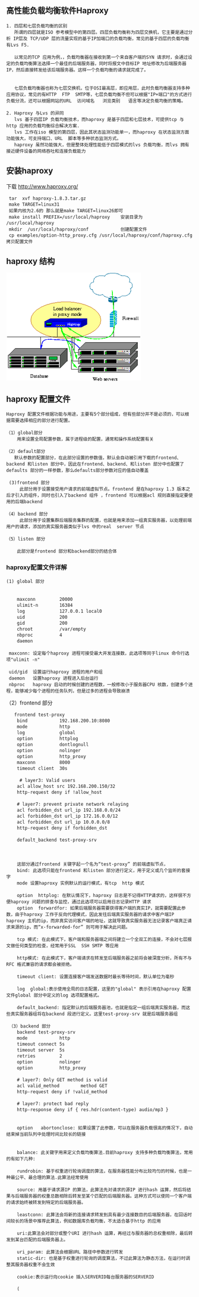 ##  高性能负载均衡软件Haproxy 

    1. 四层和七层负载均衡的区别
       所谓的四层就是ISO 参考模型中的第四层。四层负载均衡称为四层交换机，它主要是通过分析 IP层及 TCP/UDP 层的流量实现的基于IP加端口的负载均衡，常见的基于四层的负载均衡有Lvs F5. 
       
       以常见的TCP 应用为例，，负载均衡器在接收到第一个来自客户端的SYN 请求时，会通过设定的负载均衡算法选择一个最佳的后端服务器，同时将报文中目标IP 地址修改为后端服务器IP，然后直接转发给该后端服务器。这样一个负载均衡的请求就完成了。 
       
       
       七层负载均衡器也称为七层交换机，位于OSI最高层，即应用层，此时负载均衡器支持多种应用协议，常见的有HTTP  FTP  SMTP等，七层负载均衡不但可以根据"IP+端口"的方式进行负载分流，还可以根据网站的URL  访问域名   浏览类别   语言等决定负载均衡的策略。 
       
    2. Haproxy 与Lvs 的异同 
       lvs 基于四层IP 负载均衡技术，而haproxy 是基于四层和七层技术，可提供tcp 与http 应用的负载均衡综合解决方案. 
       lvs 工作在iso 模型的第四层，因此其状态监测功能单一，而haproxy 在状态监测方面功能强大，可支持端口、URL  脚本等多种状态监测方式。
       haproxy 虽然功能强大，但是整体处理性能低于四层模式的lvs 负载均衡，而lvs 拥有接近硬件设备的网络吞吐和连接负载能力
       
       
##  安装haproxy  
   下载  [http://www.haproxy.org/ ]()
      
     tar  xvf haproxy-1.8.3.tar.gz
     make TARGET=linux31  
     如果内核为2.6的 那么就是make TARGET=linux26即可
     make install PREFIX=/usr/local/haproxy    安装目录为  /usr/local/haproxy 
     mkdir  /usr/local/haproxy/conf            创建配置文件
     cp examples/option-http_proxy.cfg /usr/local/haproxy/conf/haproxy.cfg   拷贝配置文件
     
## haproxy 结构 
     
   ![](image/haproxy-pmode.png)
   
          
## haproxy 配置文件 
    
    Haproxy 配置文件根据功能与用途，主要有5个部分组成，但有些部分并不是必须的，可以根据需要选择相应的部分进行配置。
    
    （1）global部分
        用来设置全局配置参数，属于进程级的配置，通常和操作系统配置有关
        
    （2）default部分
       默认参数的配置部分，在此部分设置的参数值，默认会自动被引用下载的frontend、backend 和listen 部分中，因此在frontend、backend、和listen 部分中也配置了defaults 部分的一样参数，那么defaults部分参数对应的值自动覆盖
     
     (3)frontend 部分
         此部分用于设置接受用户请求的前端虚拟节点。frontend 是在haproxy 1.3 版本之后才引入的组件，同时也引入了backend 组件 ，frontend 可以根据acl 规则直接指定要使用的后端backend 
         
    （4）backend 部分
         此部分用于设置集群后端服务集群的配置，也就是用来添加一组真实服务器，以处理前端用户的请求，添加的真实服务器类似于lvs 中的real  server 节点
     
    （5）listen 部分
         
        此部分是frontend 部分和backend部分的结合体
        
### haproxy配置文件详解
    
    (1) global 部分
        
        
        maxconn         20000
        ulimit-n        16384
        log             127.0.0.1 local0
        uid             200
        gid             200
        chroot          /var/empty
        nbproc          4
        daemon           
         
     maxconn: 设定每个haproxy 进程可接受最大并发连接数，此选项等同于linux 命令行选项"ulimit -n"
     
     uid/gid  设置运行haproxy 进程的用户和组 
     daemon   设置haproxy 进程进入后台运行 
     nbproc   haproxy 启动的时候创建的进程数，一般修改小于服务器CPU 核数，创建多个进程，能够减少每个进程的任务队列，但是过多的进程会导致崩溃
     
   （2）frontend 部分
       
       frontend test-proxy
        bind            192.168.200.10:8080
        mode            http
        log             global
        option          httplog
        option          dontlognull
        option          nolinger
        option          http_proxy
        maxconn         8000
        timeout client  30s 
        
         # layer3: Valid users
        acl allow_host src 192.168.200.150/32
        http-request deny if !allow_host

        # layer7: prevent private network relaying
        acl forbidden_dst url_ip 192.168.0.0/24
        acl forbidden_dst url_ip 172.16.0.0/12
        acl forbidden_dst url_ip 10.0.0.0/8
        http-request deny if forbidden_dst

        default_backend test-proxy-srv


        
        这部分通过frontend 关键字起一个名为“test-proxy” 的前端虚拟节点，
        bind: 此选项只能在frontend 和listen 部分进行定义，用于定义或几个监听的套接字     
        mode 设置haproxy 实例默认的运行模式，有tcp  http 模式 
        
        option  httplog: 在默认情况下，haproxy 日志是不记得HTTP请求的，这样很不方便haproxy 问题的排查与监控，通过此选项可以启用日志记录HTTP 请求 
        option  forwardfor: 如果后端服务器需要获得客户端的真实IP，就需要配置此参数，由于haproxy 工作于反向代理模式，因此发往后端真实服务器的请求中客户端IP haproxy 主机的ip，而非真实访问客户端的地址，这就导致真实服务器无法记录客户端真正请求来源的ip，而“x-forwarded-for” 则可用于解决此问题。 
        
        tcp 模式: 在此模式下，客户端和服务器端之间将建立一个全双工的连接，不会对七层报文做任何类型的检查，经常用于SSL  SSH SMTP 等应用 
        
        http模式: 在此模式下，客户端请求在转发至后端服务器之前将会被深度分析，所有不与RFC 格式兼容的请求都会被拒绝。
        
        timeout client: 设置连接客户端发送数据时最长等待时间，默认单位为毫秒
        
        log  global:表示使用全局的日志配置，这里的"global" 表示引用在haproxy 配置文件global 部分中定义的log 选项配置格式。
        
        default_backend: 指定默认的后端服务器池，也就是指定一组后端真实服务器，而这些真实服务器组将在backend 段进行定义。这里test-proxy-srv 就是后端服务器组
        
     （3）backend 部分
        backend test-proxy-srv
        mode            http
        timeout connect 5s
        timeout server  5s
        retries         2
        option          nolinger
        option          http_proxy

        # layer7: Only GET method is valid
        acl valid_method        method GET
        http-request deny if !valid_method

        # layer7: protect bad reply
        http-response deny if { res.hdr(content-type) audio/mp3 }
        
        
        option   abortonclose: 如果设置了此参数，可以在服务器负载很高的情况下，自动结束掉当前队列中处理时间比较长的链接  
        
        
        balance: 此关键字用来定义负载均衡算法.目前haproxy 支持多种负载均衡算法，常用的有如下几种: 
        
        rundrobin: 基于权重进行轮询调度的算法，在服务器性能分布比较均匀的时候，也是一种最公平、最合理的算法.此算法经常使用 
        
        source: 用基于请求源IP 的算法，此算法先对请求的源IP 进行hash 运算，然后将结果与后端服务器的权重总数相除后转发至某个匹配的后端服务器。这种方式可以使同一个客户端的请求始终被转发到特定的后端服务器。
        
        leastconn: 此算法会将新的连接请求转发到具有最少连接数目的后端服务器，在回话时间较长的场景中推荐此算法，例如数据库负载均衡，不太适合基于http 的应用
        
        uri:此算法会对部分或整个URI 进行hash 运算，再经过与服务器的总权重相除，最后转发到某台匹配的后端服务器上。
   
        uri_param: 此算法会根据URL 路径中参数进行转发     
        static-dir: 也是基于权重进行轮询的调度算法，不过此算法为静态方法，在运行时调整其服务器权重不会生效 
        
        cookie:表示运行向cookie 插入SERVERID每台服务器的SERVERID 
        
        (
        
        
        
        
        
        
        
        
        
        
        
        
        
        
        
        
      
            
         
         
         
         
         
         
         
         
         
          
    
    
    
        
            
       